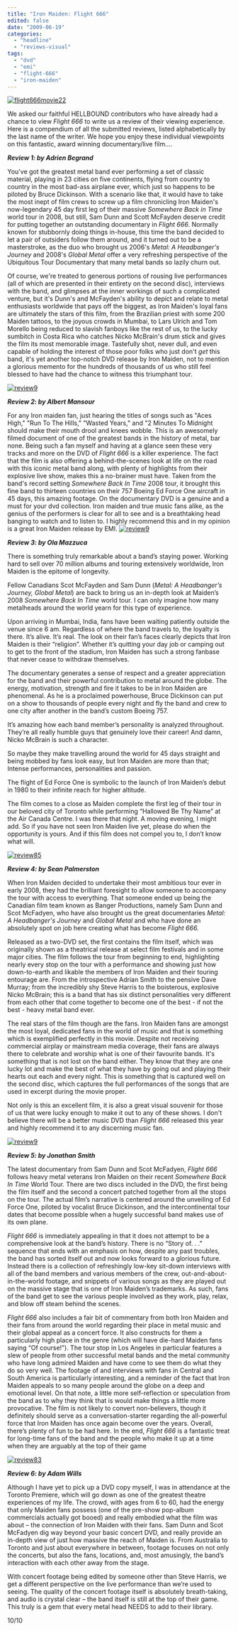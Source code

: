```yaml
---
title: "Iron Maiden: Flight 666"
edited: false
date: "2009-06-19"
categories:
  - "headline"
  - "reviews-visual"
tags:
  - "dvd"
  - "emi"
  - "flight-666"
  - "iron-maiden"
---
```


[![flight666movie22](http://www.hellbound.ca/wp-content/uploads/2009/06/flight666movie22.jpg "flight666movie22")](http://www.hellbound.ca/wp-content/uploads/2009/06/flight666movie22.jpg)

We asked our faithful HELLBOUND contributors who have already had a chance to view _Flight 666_ to write us a review of their viewing experience. Here is a compendium of all the submitted reviews, listed alphabetically by the last name of the writer. We hope you enjoy these individual viewpoints on this fantastic, award winning documentary/live film....

**_Review 1: by Adrien Begrand_**

You've got the greatest metal band ever performing a set of classic material, playing in 23 cities on five continents, flying from country to country in the most bad-ass airplane ever, which just so happens to be piloted by Bruce Dickinson. With a scenario like that, it would have to take the most inept of film crews to screw up a film chronicling Iron Maiden's now-legendary 45 day first leg of their massive _Somewhere Back in Time_ world tour in 2008, but still, Sam Dunn and Scott McFayden deserve credit for putting together an outstanding documentary in _Flight 666_. Normally known for stubbornly doing things in-house, this time the band decided to let a pair of outsiders follow them around, and it turned out to be a masterstroke, as the duo who brought us 2006's _Metal: A Headbanger's Journey_ and 2008's _Global Metal_ offer a very refreshing perspective of the Ubiquitous Tour Documentary that many metal bands so lazily churn out.

Of course, we're treated to generous portions of rousing live performances (all of which are presented in their entirety on the second disc), interviews with the band, and glimpses at the inner workings of such a complicated venture, but it's Dunn's and McFayden's ability to depict and relate to metal enthusiasts worldwide that pays off the biggest, as Iron Maiden's loyal fans are ultimately the stars of this film, from the Brazilian priest with some 200 Maiden tattoos, to the joyous crowds in Mumbai, to Lars Ulrich and Tom Morello being reduced to slavish fanboys like the rest of us, to the lucky sumbitch in Costa Rica who catches Nicko McBrain's drum stick and gives the film its most memorable image. Tastefully shot, never dull, and even capable of holding the interest of those poor folks who just don't _get_ this band, it's yet another top-notch DVD release by Iron Maiden, not to mention a glorious memento for the hundreds of thousands of us who still feel blessed to have had the chance to witness this triumphant tour.

[![review9](http://www.hellbound.ca/wp-content/uploads/2009/05/review9.png "review9")](http://www.hellbound.ca/wp-content/uploads/2009/05/review9.png)

_**Review 2: by Albert Mansour**_

For any Iron maiden fan, just hearing the titles of songs such as "Aces High," "Run To The Hills," "Wasted Years," and "2 Minutes To Midnight should make their mouth drool and knees wobble. This is an awesomely filmed document of one of the greatest bands in the history of metal, bar none. Being such a fan myself and having at a glance seen these very tracks and more on the DVD of _Flight 666_ is a killer experience. The fact that the film is also offering a behind-the-scenes look at life on the road with this iconic metal band along, with plenty of highlights from their explosive live show, makes this a no-brainer must have. Taken from the band's record setting _Somewhere Back In Time_ 2008 tour, it brought this fine band to thirteen countries on their 757 Boeing Ed Force One aircraft in 45 days, this amazing footage. On the documentary DVD is a genuine and a must for your dvd collection. Iron maiden and true music fans alike, as the genius of the performers is clear for all to see and is a breathtaking head banging to watch and to listen to. I highly recommend this and in my opinion is a great Iron Maiden release by EMI. [![review9](http://www.hellbound.ca/wp-content/uploads/2009/05/review9.png "review9")](http://www.hellbound.ca/wp-content/uploads/2009/05/review9.png)

_**Review 3: by Ola Mazzuca**_

There is something truly remarkable about a band’s staying power. Working hard to sell over 70 million albums and touring extensively worldwide, Iron Maiden is the epitome of longevity.

Fellow Canadians Scot McFayden and Sam Dunn (_Metal: A Headbanger’s Journey, Global Metal_) are back to bring us an in-depth look at Maiden’s 2008 _Somewhere Back In Time_ world tour. I can only imagine how many metalheads around the world yearn for this type of experience.

Upon arriving in Mumbai, India, fans have been waiting patiently outside the venue since 6 am. Regardless of where the band travels to, the loyalty is there. It’s alive. It’s real. The look on their fan’s faces clearly depicts that Iron Maiden is their “religion”. Whether it’s quitting your day job or camping out to get to the front of the stadium, Iron Maiden has such a strong fanbase that never cease to withdraw themselves.

The documentary generates a sense of respect and a greater appreciation for the band and their powerful contribution to metal around the globe. The energy, motivation, strength and fire it takes to be in Iron Maiden are phenomenal. As he is a proclaimed powerhouse, Bruce Dickinson can put on a show to thousands of people every night and fly the band and crew to one city after another in the band’s custom Boeing 757.

It’s amazing how each band member’s personality is analyzed throughout. They’re all really humble guys that genuinely love their career! And damn, Nicko McBrain is such a character.

So maybe they make travelling around the world for 45 days straight and being mobbed by fans look easy, but Iron Maiden are more than that; Intense performances, personalities and passion.

The flight of Ed Force One is symbolic to the launch of Iron Maiden’s debut in 1980 to their infinite reach for higher altitude.

The film comes to a close as Maiden complete the first leg of their tour in our beloved city of Toronto while performing “Hallowed Be Thy Name” at the Air Canada Centre. I was there that night. A moving evening, I might add. So if you have not seen Iron Maiden live yet, please do when the opportunity is yours. And if this film does not compel you to, I don’t know what will.

[![review85](http://www.hellbound.ca/wp-content/uploads/2009/05/review85.png "review85")](http://www.hellbound.ca/wp-content/uploads/2009/05/review85.png)

**_Review 4: by Sean Palmerston_**

When Iron Maiden decided to undertake their most ambitious tour ever in early 2008, they had the brilliant foresight to allow someone to accompany the tour with access to everything. That someone ended up being the Canadian film team known as Banger Productions, namely Sam Dunn and Scot McFadyen, who have also brought us the great documentaries _Metal: A Headbanger's Journey_ and _Global Metal_ and who have done an absolutely spot on job here creating what has become _Flight 666._

Released as a two-DVD set, the first contains the film itself, which was originally shown as a theatrical release at select film festivals and in some major cities. The film follows the tour from beginning to end, highlighting nearly every stop on the tour with a performance and showing just how down-to-earth and likable the members of Iron Maiden and their touring entourage are. From the introspective Adrian Smith to the pensive Dave Murray; from the incredibly shy Steve Harris to the boisterous, explosive Nicko McBrain; this is a band that has six distinct personalities very different from each other that come together to become one of the best - if not the best - heavy metal band ever.

The real stars of the film though are the fans. Iron Maiden fans are amongst the most loyal, dedicated fans in the world of music and that is something which is exemplified perfectly in this movie. Despite not receiving commercial airplay or mainstream media coverage, their fans are always there to celebrate and worship what is one of their favourite bands. It's something that is not lost on the band either. They know that they are one lucky lot and make the best of what they have by going out and playing their hearts out each and every night. This is something that is captured well on the second disc, which captures the full performances of the songs that are used in excerpt during the movie proper.

Not only is this an excellent film, it is also a great visual souvenir for those of us that were lucky enough to make it out to any of these shows. I don't believe there will be a better music DVD than _Flight 666_ released this year and highly recommend it to any discerning music fan.

[![review9](http://www.hellbound.ca/wp-content/uploads/2009/05/review9.png "review9")](http://www.hellbound.ca/wp-content/uploads/2009/05/review9.png)

**_Review 5: by Jonathan Smith_**

The latest documentary from Sam Dunn and Scot McFadyen, _Flight 666_ follows heavy metal veterans Iron Maiden on their recent _Somewhere Back In Time_ World Tour. There are two discs included in the DVD, the first being the film itself and the second a concert patched together from all the stops on the tour. The actual film’s narrative is centered around the unveiling of Ed Force One, piloted by vocalist Bruce Dickinson, and the intercontinental tour dates that become possible when a hugely successful band makes use of its own plane.

_Flight 666_ is immediately appealing in that it does not attempt to be a comprehensive look at the band’s history. There is no “Story of. . .” sequence that ends with an emphasis on how, despite any past troubles, the band has sorted itself out and now looks forward to a glorious future. Instead there is a collection of refreshingly low-key sit-down interviews with all of the band members and various members of the crew, out-and-about-in-the-world footage, and snippets of various songs as they are played out on the massive stage that is one of Iron Maiden’s trademarks. As such, fans of the band get to see the various people involved as they work, play, relax, and blow off steam behind the scenes.

_Flight 666_ also includes a fair bit of commentary from both Iron Maiden and their fans from around the world regarding their place in metal music and their global appeal as a concert force. It also constructs for them a particularly high place in the genre (which will have die-hard Maiden fans saying “Of course!”). The tour stop in Los Angeles in particular features a slew of people from other successful metal bands and the metal community who have long admired Maiden and have come to see them do what they do so very well. The footage of and interviews with fans in Central and South America is particularly interesting, and a reminder of the fact that Iron Maiden appeals to so many people around the globe on a deep and emotional level. On that note, a little more self-reflection or speculation from the band as to why they think that is would make things a little more provocative. The film is not likely to convert non-believers, though it definitely should serve as a conversation-starter regarding the all-powerful force that Iron Maiden has once again become over the years. Overall, there’s plenty of fun to be had here. In the end, _Flight 666_ is a fantastic treat for long-time fans of the band and the people who make it up at a time when they are arguably at the top of their game

[![review83](http://www.hellbound.ca/wp-content/uploads/2009/06/review83.png "review83")](http://www.hellbound.ca/wp-content/uploads/2009/06/review83.png)

**_Review 6: by Adam Wills_**

Although I have yet to pick up a DVD copy myself, I was in attendance at the Toronto Premiere, which will go down as one of the greatest theatre experiences of my life. The crowd, with ages from 6 to 60, had the energy that only Maiden fans possess (one of the pre-show pop-album commercials actually got booed) and really embodied what the film was about – the connection of Iron Maiden with their fans. Sam Dunn and Scot McFadyen dig way beyond your basic concert DVD, and really provide an in-depth view of just how massive the reach of Maiden is. From Australia to Toronto and just about everywhere in between, footage focuses on not only the concerts, but also the fans, locations, and, most amusingly, the band’s interaction with each other away from the stage.

With concert footage being edited by someone other than Steve Harris, we get a different perspective on the live performance than we’re used to seeing. The quality of the concert footage itself is absolutely breath-taking, and audio is crystal clear – the band itself is still at the top of their game. This truly is a gem that every metal head NEEDS to add to their library.

10/10
